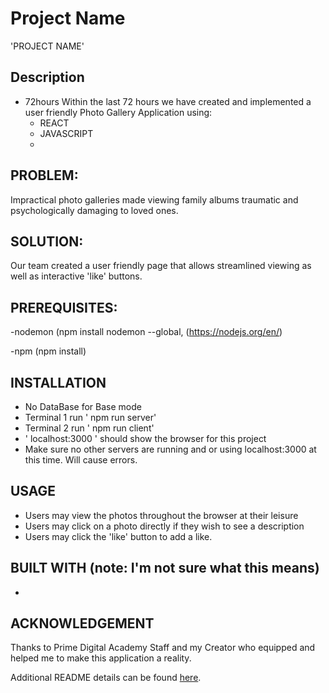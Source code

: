 # Project Name


'PROJECT NAME'


## Description
- 72hours
Within the last 72 hours we have created and implemented a user friendly Photo Gallery Application using:
  - REACT
  - JAVASCRIPT
  -

## PROBLEM:
 Impractical photo galleries made viewing family albums traumatic and psychologically
damaging to loved ones.

## SOLUTION:
  Our team created a user friendly page that allows streamlined viewing as well as interactive 'like' buttons.

## PREREQUISITES:
  -nodemon (npm install nodemon --global, (https://nodejs.org/en/) 

  -npm 
    (npm install)


## INSTALLATION 

- No DataBase for Base mode
- Terminal 1 run ' npm run server'
- Terminal 2 run ' npm run client'
- ' localhost:3000 ' should show the browser for this project
- Make sure no other servers are running and or using localhost:3000 at this time. Will cause errors.


## USAGE
- Users may view the photos throughout the browser at their leisure
- Users may click on a photo directly if they wish to see a description
- Users may click the 'like' button to add a like. 


## BUILT WITH (note: I'm not sure what this means)
- 



## ACKNOWLEDGEMENT
Thanks to Prime Digital Academy Staff and my Creator who equipped and helped me to make this application a reality. 


Additional README details can be found [here](https://github.com/PrimeAcademy/readme-template/blob/master/README.md).
